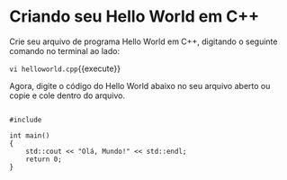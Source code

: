 # Criando seu Hello World em C++

Crie seu arquivo de programa Hello World em C++, digitando o seguinte comando no terminal ao lado:

`vi helloworld.cpp`{{execute}}


Agora, digite o código do Hello World abaixo no seu arquivo aberto ou copie e cole dentro do arquivo. 

<pre class="file" data-target="clipboard">
<code class="language-c++">
#include <iostream>

int main()
{
    std::cout << "Olá, Mundo!" << std::endl;
    return 0;
}
</code>
</pre>